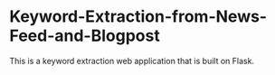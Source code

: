 # Keyword-Extraction-from-News-Feed-and-Blogpost
This is a keyword extraction web application that is built on Flask.
